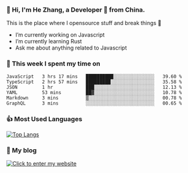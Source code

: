 ### 👋 Hi, I'm He Zhang, a Developer 🚀 from China.

This is the place where I opensource stuff and break things :rofl:

- I’m currently working on Javascript
- I’m currently learning Rust
- Ask me about anything related to Javascript

### 💪 This week I spent my time on 
<!--START_SECTION:waka-->

```text
JavaScript   3 hrs 17 mins   ██████████░░░░░░░░░░░░░░░   39.60 %
TypeScript   2 hrs 57 mins   █████████░░░░░░░░░░░░░░░░   35.58 %
JSON         1 hr            ███░░░░░░░░░░░░░░░░░░░░░░   12.13 %
YAML         53 mins         ██▓░░░░░░░░░░░░░░░░░░░░░░   10.78 %
Markdown     3 mins          ▒░░░░░░░░░░░░░░░░░░░░░░░░   00.78 %
GraphQL      3 mins          ░░░░░░░░░░░░░░░░░░░░░░░░░   00.65 %
```

<!--END_SECTION:waka-->

### 👍 Most Used Languages
[![Top Langs](https://github-readme-stats.vercel.app/api/top-langs/?username=zhanghecool&layout=compact)](https://zhanghe.cool)

### 🌈 My blog 
[![Click to enter my website](https://cdn.jsdelivr.net/gh/zhanghecool/assets/images/gif/zhanghecools.gif)](https://zhanghe.cool)
